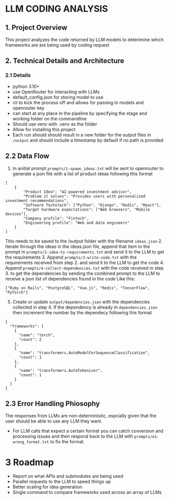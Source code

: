 # LLM CODING ANALYSIS

## 1. Project Overview
This project analyzes the code returned by LLM models to deterimine which frameworks are are being used by coding request

## 2. Technical Details and Architecture


### 2.1 Details
* python 3.10+
* use OpenRouter for interacting with LLMs
* default_config.json for storing model to use
* cli to kick the process off and allows for passing in models and openrouter key
* can start at any place in the pipeline by specifying the stage and working folder on the commandline
* Should use venv with .venv as the folder
* Allow for installing this project
* Each run should should result in a new folder for the output files in `/output` and should include a timestamp by default if no path is provided

## 2.2 Data Flow
1. In anitial prompt `prompts/1-spawn_ideas.txt` will be sent to openrouter to generate a json file with a list of product ideas following this format
```
[
    {
        "Product Idea": "AI-powered investment advisor",
        "Problem it solves": "Provides users with personalized investment recommendations",
        "Software Techstack": ["Python", "Django", "Redis", "React"],
        "Target hardware expectations": ["Web browsers", "Mobile devices"],
        "Company profile": "Fintech",
        "Engineering profile": "Web and data engineers"
    }
]
```
This needs to be saved to the /output folder with the filename `ideas.json`
2. Iterate through the ideas in the ideas.json file, append that item to the prompt in `prompts/2-idea-to-requirements.txt` and send it to the LLM to get the requirements
3. Append `prompts/3-write-code.txt` with the requirements received from step 2. and send it to the LLM to get the code
4. Append `prompts/4-collect-dependencies.txt` with the code received in step 3. to get the dependencies by sending the combined prompt to the LLM to receive a json list of dependencies found in the code
Like this:
```
["Ruby on Rails", "PostgreSQL", "Vue.js", "Redis", "TensorFlow", "PyTorch"]
```
5. Create or update `output/depedencies.json` with the dependencies collected in step 4. If the dependency is already in `dependencies.json` then increment the number by the dependecy following this format

```
{
  "frameworks": [
    {
      "name": "torch",
      "count": 2
    },
    {
      "name": "transformers.AutoModelForSequenceClassification",
      "count": 1
    },
    {
      "name": "transformers.AutoTokenizer",
      "count": 1
    }
  ]
}
```

## 2.3 Error Handling Phiosophy
The responses from LLMs are non-deterministic, espcially given that the user should be able to use any LLM they want.

* For LLM calls that expect a certain format you can catch conversion and processing issues and then respond back to the LLM with `prompts/e1-wrong_format.txt` to fix the format. 

# 3 Roadmap

* Report on what APIs and submodules are being used
* Parallel requests to the LLM to speed things up
* Better scaling for idea generation
* Single command to compare frameworks used across an array of LLMs
